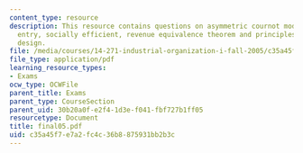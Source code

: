 ```yaml
---
content_type: resource
description: This resource contains questions on asymmetric cournot model, whether
  entry, socially efficient, revenue equivalence theorem and principles of patent
  design.
file: /media/courses/14-271-industrial-organization-i-fall-2005/c35a45f7e7a2fc4c36b8875931bb2b3c_final05.pdf
file_type: application/pdf
learning_resource_types:
- Exams
ocw_type: OCWFile
parent_title: Exams
parent_type: CourseSection
parent_uid: 30b20a0f-e2f4-1d3e-f041-fbf727b1ff05
resourcetype: Document
title: final05.pdf
uid: c35a45f7-e7a2-fc4c-36b8-875931bb2b3c
---
```

